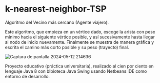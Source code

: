 # k-nearest-neighbor-TSP

Algoritmo del Vecino más cercano (Agente viajero).

Este algoritmo, que empieza en un vértice dado, escoge la arista con peso mínimo hacia el siguiente vértice posible, y así sucesivamente hasta llegar al nodo de inicio nuevamente. Finalmente se muestra de manera gráfica y escrita el camino más corto posible y su peso (trayecto) final.

![Captura de pantalla 2024-05-12 214636](https://github.com/jhosmanmore/k-nearest-neighbor-TSP/assets/118032752/739a45e0-349d-4feb-89a1-47693202c899)

Proyecto educativo (práctica universitaria), realizado al cien por ciento en lenguaje Java 8 con blbioteca Java Swing usando Netbeans IDE como entorno de desarrollo.

